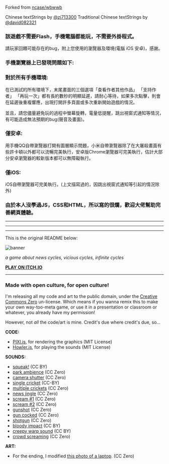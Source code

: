 Forked from [ncase/wbwwb](github.com/ncase/wbwwb)

Chinese textStrings by [@zj713300](mailto:23548024+zj713300@users.noreply.github.com)
Traditional Chinese textStrings by [@david082321](github.com/david082321/wbwwb)

### 該遊戲不需要Flash，手機電腦都能玩，不需要外掛程式。
請玩家回饋可能存在的bug，附上您使用的瀏覽器及環境(電腦 iOS 安卓)，感謝。


### 手機瀏覽器上已發現問題如下:


### 對於所有手機環境:

在已測試的所有環境下，末尾畫面的三個選項「查看作者其他作品」 「支持作者」 「再玩一次」都有長約數秒的明顯延遲，請耐心等待，如果多次點擊，則會在延遲後重複響應，出現打開許多頁面或多次重新開始遊戲的情況。

並且，請您儘量避免玩的過程中螢幕旋轉，電量低提醒，跳出視窗式通知等情況，有可能造成無法預期的bug(聲音及畫面)。


### 僅安卓:

用手機QQ自帶瀏覽器打開有圖層顯示問題，小米自帶瀏覽器除了在大屠殺畫面有些許卡頓以外都可以流暢完美執行，安卓版Chrome瀏覽器可完美執行，估計大部分安卓瀏覽器的較新版本都可以無障礙執行。


### 僅iOS:

iOS自帶瀏覽器可完美執行。(上文描寫過的，因跳出視窗式通知等引起的情況除外)

### 由於本人沒學過JS，CSS和HTML，所以寫的很爛，歡迎大佬幫助完善網頁體驗。

---
---
---

This is the original README below:


![banner](https://i.imgur.com/f6FcrhT.png)

*a game about news cycles, vicious cycles, infinite cycles*

**[PLAY ON ITCH.IO](https://ncase.itch.io/wbwwb)**

---

### Made with open culture, for open culture!

I'm releasing all my code and art to the public domain, under the [Creative Commons Zero](http://creativecommons.org/publicdomain/zero/1.0/) un-license. Which means if you wanna remix this to make your own way-too-meta game, or use it in a presentation or classroom or whatever, you already have my permission!

However, not *all* the code/art is mine. Credit's due where credit's due, so...

**CODE:**    
- [PIXI.js](https://github.com/pixijs/pixi.js), for rendering the graphics (MIT License)    
- [Howler.js](https://github.com/goldfire/howler.js), for playing the sounds (MIT License)

**SOUNDS:**    
- [squeak!](https://www.freesound.org/people/ermfilm/sounds/130011/) (CC BY)    
- [park ambience](https://www.freesound.org/people/Mafon2/sounds/274175/) (CC Zero)    
- [camera shutter](https://www.freesound.org/people/uEffects/sounds/207865/) (CC Zero)    
- [single cricket](https://www.freesound.org/people/cs272/sounds/77034/) (CC-BY)    
- [multiple crickets](https://www.freesound.org/people/alienistcog/sounds/124583/) (CC Zero)    
- [news jingle](https://www.freesound.org/people/Tuben/sounds/272044/) (CC Zero)    
- [scream #1](https://www.freesound.org/people/GreatNate98/sounds/353086/) (CC Zero)    
- [scream #2](https://www.freesound.org/people/mariallinas/sounds/222649/) (CC Zero)    
- [gunshot](https://www.freesound.org/people/mitchelk/sounds/136766/) (CC Zero)    
- [gun cocked](https://www.freesound.org/people/martian/sounds/182229/) (CC Zero)    
- [shotgun](https://www.freesound.org/people/lensflare8642/sounds/145209/) (CC Zero)        
- [bloody impact](https://www.freesound.org/people/Hybrid_V/sounds/319590/) (CC BY)        
- [creepy warp sound](https://www.freesound.org/people/Andromadax24/sounds/184476/) (CC BY)        
- [crowd screaming](https://www.freesound.org/people/MultiMax2121/sounds/156860/) (CC Zero)        

**ART:**    
- For the ending, I modified [this photo of a laptop](https://unsplash.com/photos/XyNi3rUEReE). (CC Zero)
